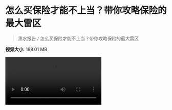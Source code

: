 # 怎么买保险才能不上当？带你攻略保险的最大雷区

> 黑水报告 / 怎么买保险才能不上当？带你攻略保险的最大雷区

**视频大小**: 198.01 MB

<div class="video"><video src="https://file.hsyhx.top/video/黑水报告/怎么买保险才能不上当？带你攻略保险的最大雷区.mp4" controls preload>🤔 您的浏览器不支持 video 标签</video></div>
